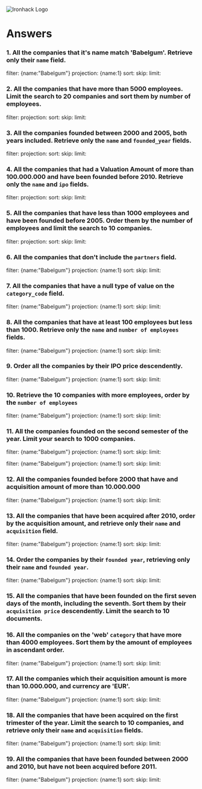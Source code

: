 ![Ironhack Logo](https://i.imgur.com/1QgrNNw.png)

# Answers

### 1. All the companies that it's name match 'Babelgum'. Retrieve only their `name` field.

<!-- Your Code Goes Here -->
filter: {name:"Babelgum"}
projection: {name:1}
sort: 
skip: 
limit: 


### 2. All the companies that have more than 5000 employees. Limit the search to 20 companies and sort them by **number of employees**.

<!-- Your Code Goes Here -->
filter: 
projection: 
sort: 
skip: 
limit: 


### 3. All the companies founded between 2000 and 2005, both years included. Retrieve only the `name` and `founded_year` fields.

<!-- Your Code Goes Here -->
filter: 
projection: 
sort: 
skip: 
limit: 


### 4. All the companies that had a Valuation Amount of more than 100.000.000 and have been founded before 2010. Retrieve only the `name` and `ipo` fields.

<!-- Your Code Goes Here -->
filter: 
projection: 
sort: 
skip: 
limit: 


### 5. All the companies that have less than 1000 employees and have been founded before 2005. Order them by the number of employees and limit the search to 10 companies.

<!-- Your Code Goes Here -->
filter: 
projection: 
sort: 
skip: 
limit: 


### 6. All the companies that don't include the `partners` field.

<!-- Your Code Goes Here -->
filter: {name:"Babelgum"}
projection: {name:1}
sort: 
skip: 
limit: 

### 7. All the companies that have a null type of value on the `category_code` field.

<!-- Your Code Goes Here -->
filter: {name:"Babelgum"}
projection: {name:1}
sort: 
skip: 
limit: 


### 8. All the companies that have at least 100 employees but less than 1000. Retrieve only the `name` and `number of employees` fields.

<!-- Your Code Goes Here -->
filter: {name:"Babelgum"}
projection: {name:1}
sort: 
skip: 
limit: 


### 9. Order all the companies by their IPO price descendently.

<!-- Your Code Goes Here -->
filter: {name:"Babelgum"}
projection: {name:1}
sort: 
skip: 
limit: 


### 10. Retrieve the 10 companies with more employees, order by the `number of employees`

<!-- Your Code Goes Here -->
filter: {name:"Babelgum"}
projection: {name:1}
sort: 
skip: 
limit: 


### 11. All the companies founded on the second semester of the year. Limit your search to 1000 companies.

<!-- Your Code Goes Here -->
filter: {name:"Babelgum"}
projection: {name:1}
sort: 
skip: 
limit: 


<!-- ### 12. All the companies that have been 'deadpooled' after the third year. -->

<!-- Your Code Goes Here -->
filter: {name:"Babelgum"}
projection: {name:1}
sort: 
skip: 
limit: 


### 12. All the companies founded before 2000 that have and acquisition amount of more than 10.000.000

<!-- Your Code Goes Here -->
filter: {name:"Babelgum"}
projection: {name:1}
sort: 
skip: 
limit: 


### 13. All the companies that have been acquired after 2010, order by the acquisition amount, and retrieve only their `name` and `acquisition` field.

<!-- Your Code Goes Here -->
filter: {name:"Babelgum"}
projection: {name:1}
sort: 
skip: 
limit: 


### 14. Order the companies by their `founded year`, retrieving only their `name` and `founded year`.

<!-- Your Code Goes Here -->
filter: {name:"Babelgum"}
projection: {name:1}
sort: 
skip: 
limit: 


### 15. All the companies that have been founded on the first seven days of the month, including the seventh. Sort them by their `acquisition price` descendently. Limit the search to 10 documents.

<!-- Your Code Goes Here -->

### 16. All the companies on the 'web' `category` that have more than 4000 employees. Sort them by the amount of employees in ascendant order.

<!-- Your Code Goes Here -->
filter: {name:"Babelgum"}
projection: {name:1}
sort: 
skip: 
limit: 


### 17. All the companies which their acquisition amount is more than 10.000.000, and currency are 'EUR'.

<!-- Your Code Goes Here -->
filter: {name:"Babelgum"}
projection: {name:1}
sort: 
skip: 
limit: 


### 18. All the companies that have been acquired on the first trimester of the year. Limit the search to 10 companies, and retrieve only their `name` and `acquisition` fields.

<!-- Your Code Goes Here -->
filter: {name:"Babelgum"}
projection: {name:1}
sort: 
skip: 
limit: 


### 19. All the companies that have been founded between 2000 and 2010, but have not been acquired before 2011.

<!-- Your Code Goes Here -->
filter: {name:"Babelgum"}
projection: {name:1}
sort: 
skip: 
limit: 

